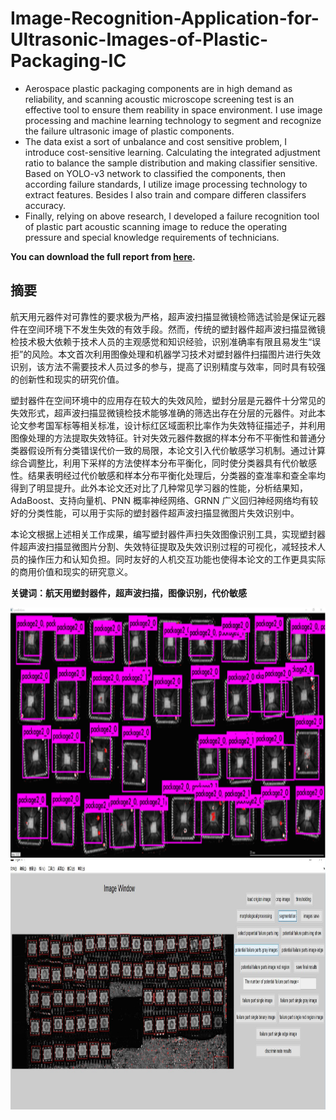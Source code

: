 # Image-Recognition-Application-for-Ultrasonic-Images-of-Plastic-Packaging-IC
- Aerospace plastic packaging components are in high demand as reliability, and scanning acoustic microscope screening test is an effective tool to ensure them reability in space environment. I use image processing and machine learning technology to segment and recognize the failure ultrasonic image of plastic components.
- The data exist a sort of unbalance and cost sensitive problem, I introduce cost-sensitive learning. Calculating the integrated adjustment ratio to balance the sample distribution and making classifier sensitive. Based on YOLO-v3 network to classified the components, then according failure standards, I utilize image processing technology to extract features. Besides I also train and compare differen classifers accuracy.
- Finally, relying on above research, I developed a failure recognition tool of plastic part acoustic scanning image to reduce the operating pressure and special knowledge requirements of technicians.

**You can download the full report from [here](https://github.com/PrideLee/Image-Recognition-Application-for-Ultrasonic-Images-of-Plastic-Packaging-IC/blob/master/Image%20Recognition%20Application%20for%20Ultrasonic%20Images%20of%20Plastic%20Packaging%20IC.pdf).**

## 摘要
航天用元器件对可靠性的要求极为严格，超声波扫描显微镜检筛选试验是保证元器件在空间环境下不发生失效的有效手段。然而，传统的塑封器件超声波扫描显微镜检技术极大依赖于技术人员的主观感觉和知识经验，识别准确率有限且易发生“误拒”的风险。本文首次利用图像处理和机器学习技术对塑封器件扫描图片进行失效识别，该方法不需要技术人员过多的参与，提高了识别精度与效率，同时具有较强的创新性和现实的研究价值。

塑封器件在空间环境中的应用存在较大的失效风险，塑封分层是元器件十分常见的失效形式，超声波扫描显微镜检技术能够准确的筛选出存在分层的元器件。对此本论文参考国军标等相关标准，设计标红区域面积比率作为失效特征描述子，并利用图像处理的方法提取失效特征。针对失效元器件数据的样本分布不平衡性和普通分类器假设所有分类错误代价一致的局限，本论文引入代价敏感学习机制。通过计算综合调整比，利用下采样的方法使样本分布平衡化，同时使分类器具有代价敏感性。结果表明经过代价敏感和样本分布平衡化处理后，分类器的查准率和查全率均得到了明显提升。此外本论文还对比了几种常见学习器的性能，分析结果知，AdaBoost、支持向量机、PNN 概率神经网络、GRNN 广义回归神经网络均有较好的分类性能，可以用于实际的塑封器件超声波扫描显微图片失效识别中。

本论文根据上述相关工作成果，编写塑封器件声扫失效图像识别工具，实现塑封器件超声波扫描显微图片分割、失效特征提取及失效识别过程的可视化，减轻技术人员的操作压力和认知负担。同时友好的人机交互功能也使得本论文的工作更具实际的商用价值和现实的研究意义。

**关键词：航天用塑封器件，超声波扫描，图像识别，代价敏感**

<div align=center><img width="800" height="400" src="https://github.com/PrideLee/Image-Recognition-Application-for-Ultrasonic-Images-of-Plastic-Packaging-IC/blob/master/val.png"/></div>

<div align=center><img width="700" height="400" src="https://github.com/PrideLee/Image-Recognition-Application-for-Ultrasonic-Images-of-Plastic-Packaging-IC/blob/master/tool.png"/></div>


